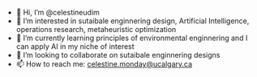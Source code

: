 - 👋 Hi, I’m @celestineudim
- 👀 I’m interested in sutaibale enginnering design, Artificial Intelligence, operations research, metaheuristic optimization
- 🌱 I’m currently learning principles of environmental enginnering and I can apply AI in my niche of interest 
- 💞️ I’m looking to collaborate on sutaibale enginnering designs
- 📫 How to reach me: celestine.monday@ucalgary.ca

<!---
celestineudim/celestineudim is a ✨ special ✨ repository because its `README.md` (this file) appears on your GitHub profile.
You can click the Preview link to take a look at your changes.
--->
